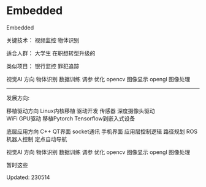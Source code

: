 # Embedded
Embedded 


关键技术：
   视频监控 物体识别


适合人群：
   大学生
   在职想转型升级的


类似项目：
银行监控
罪犯追踪

视觉AI 方向
物体识别 数据训练 调参 优化 opencv 图像显示
opengl 图像处理 


-----------------------------------

发展方向:

移植驱动方向
Linux内核移植 驱动开发
传感器 深度摄像头驱动  
WiFi GPU驱动
移植Pytorch Tensorflow到嵌入式设备   

底层应用方向
C++  QT界面 socket通讯
手机界面 应用层控制逻辑
路径规划 ROS机器人控制
定点自动导航

视觉AI 方向
物体识别 数据训练 调参 优化 opencv 图像显示
opengl 图像处理 

暂时这些

Updated: 230514





